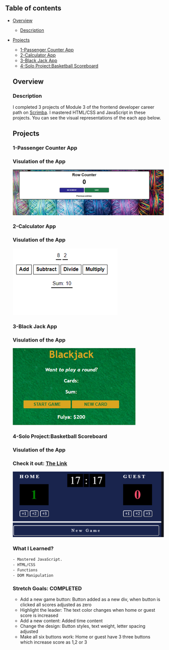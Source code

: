 ## Table of contents

- [Overview](#overview)
  - [Description](#description)
- [Projects](#projects)
  - [1-Passenger Counter App](#passenger-counter)
  - [2-Calculator App](#calculator)
  - [3-Black Jack App](#black-jack)
  - [4-Solo Project:Basketball Scoreboard](#solo-project-basketball-scoreboard)
  
  ## Overview
  ### Description
  I completed 3 projects of Module 3 of the frontend developer career path on [Scrimba](https://scrimba.com/learn/frontend/solo-project-basketball-scoreboard-cz9adVfP). I mastered HTML/CSS and JavaScript in these projects. 
  You can see the visual representations of the each app below.
  
  ## Projects
  ### 1-Passenger Counter App
  ### Visulation of the App 

    ![image](./1-passenger-counter/passenger.png)
    
  ### 2-Calculator App
  ### Visulation of the App 

    ![image](./2-calculator-challenge/calculator.png)
    
    
  ### 3-Black Jack App
  ### Visulation of the App 

    ![image](./3-black-jack-app/black-jack.png)
    
  ### 4-Solo Project:Basketball Scoreboard
  ### Visulation of the App 
  ### Check it out: [The Link](https://basketball-scoreboard-challenge.netlify.app/)

    ![image](./solo-project-basketball-scoreboard/solo-project.png)
    

 
  ### What I Learned?
  ```bash
  - Mastered JavaScript.
  - HTML/CSS
  - Functions
  - DOM Manipulation
  
  ```


  ### Stretch Goals: COMPLETED

  - Add a new game button: Button added as a new div, when button is clicked all scores adjusted as zero
  - Highlight the leader: The text color changes when home or guest score is increased
  - Add a new content: Added time content
  - Change the design: Button styles, text weight, letter spacing adjusted
  - Make all six buttons work: Home or guest have 3 three buttons which increase score as 1,2 or 3
